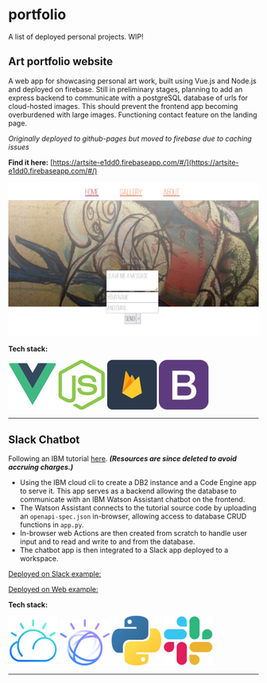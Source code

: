 # portfolio
A list of deployed personal projects. WIP!

## Art portfolio website
A web app for showcasing personal art work, built using Vue.js and Node.js and deployed on firebase.
Still in preliminary stages, planning to add an express backend to communicate with a postgreSQL database of urls for cloud-hosted images. This should prevent the frontend app becoming overburdened with large images.
Functioning contact feature on the landing page.

*Originally deployed to github-pages but moved to firebase due to caching issues* 

**Find it here:** [https://artsite-e1dd0.firebaseapp.com/#/](https://artsite-e1dd0.firebaseapp.com/#/)

![artsite landing page](https://github.com/TortoiseLeaf/portfolio/blob/main/img/artsite.png?raw=true)

**Tech stack:**

![vue.js](https://github.com/TortoiseLeaf/portfolio/blob/main/img/vuejs.png) ![node.js](https://github.com/TortoiseLeaf/portfolio/blob/main/img/nodejs.png) ![firebase](https://github.com/TortoiseLeaf/portfolio/blob/main/img/firebase.png) ![bootstrap](https://github.com/TortoiseLeaf/portfolio/blob/main/img/bootstrap.png?raw=true)

---------------------------


## Slack Chatbot

Following an IBM tutorial [here](https://cloud.ibm.com/docs/solution-tutorials?topic=solution-tutorials-slack-chatbot-database-watson#slack-chatbot-database-watson). **_(Resources are since deleted to avoid accruing charges.)_**

- Using the IBM cloud cli to create a DB2 instance and a Code Engine app to serve it. This app serves as a backend allowing the database to communicate with an IBM Watson Assistant chatbot on the frontend. 
- The Watson Assistant connects to the tutorial source code by uploading an `openapi-spec.json` in-browser, allowing access to database CRUD functions in `app.py`. 
- In-browser web Actions are then created from scratch to handle user input and to read and write to and from the database. 
- The chatbot app is then integrated to a Slack app deployed to a workspace.

[Deployed on Slack example:](https://vimeo.com/855946976?share=copy)

[Deployed on Web example:](https://vimeo.com/855950454?share=copy)


**Tech stack:**

![ibmcloud](https://github.com/TortoiseLeaf/portfolio/blob/main/img/ibmcloud-trsp.png) 
![watson-ai](https://github.com/TortoiseLeaf/portfolio/blob/main/img/watson.png?raw=true)
![python](https://github.com/TortoiseLeaf/portfolio/blob/main/img/python.png?raw=true) 
![Slack](https://github.com/TortoiseLeaf/portfolio/blob/main/img/slack.png?raw=true)

-----------------------------------------







